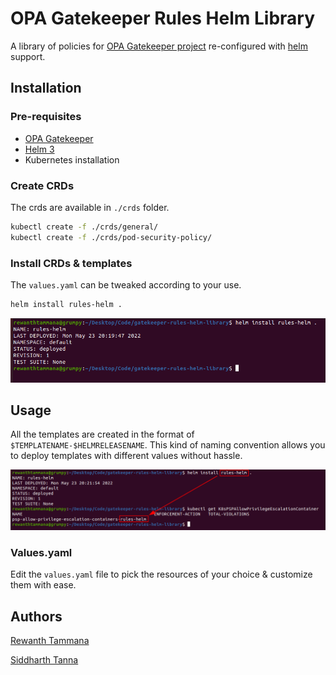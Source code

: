 # OPA Gatekeeper Rules Helm Library

A library of policies for [OPA Gatekeeper project](https://open-policy-agent.github.io/gatekeeper/website/docs/) re-configured with [helm](https://helm.sh/) support.

## Installation

### Pre-requisites

* [OPA Gatekeeper](https://open-policy-agent.github.io/gatekeeper/website/docs/install/)
* [Helm 3](https://helm.sh/docs/intro/install/)
* Kubernetes installation

### Create CRDs

The crds are available in `./crds` folder.

```bash
kubectl create -f ./crds/general/
kubectl create -f ./crds/pod-security-policy/
```

### Install CRDs & templates

The `values.yaml` can be tweaked according to your use.

```bash
helm install rules-helm .
```

![Helm install](./images/helm-install.png)

## Usage

All the templates are created in the format of `$TEMPLATENAME-$HELMRELEASENAME`. This kind of naming convention allows you to deploy templates with different values without hassle.

![Template naming convention](./images/template-naming.png)

### Values.yaml

Edit the `values.yaml` file to pick the resources of your choice & customize them with ease.

## Authors

[Rewanth Tammana](https://www.linkedin.com/in/rewanthtammana/)

[Siddharth Tanna](https://www.linkedin.com/in/siddharthtanna/)
